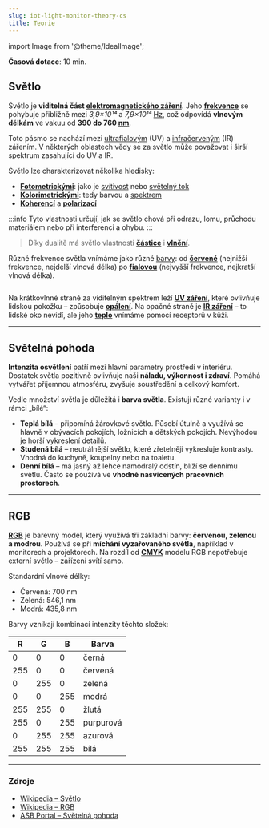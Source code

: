 ```yaml
---
slug: iot-light-monitor-theory-cs
title: Teorie
---
```

import Image from '@theme/IdealImage';

**Časová dotace**: 10 min.

## Světlo

Světlo je **viditelná část [elektromagnetického záření](https://cs.wikipedia.org/wiki/Elektromagnetick%C3%A9_z%C3%A1%C5%99en%C3%AD)**.
Jeho **[frekvence](https://cs.wikipedia.org/wiki/Frekvence)** se pohybuje přibližně mezi *3,9×10¹⁴* a *7,9×10¹⁴* [Hz](https://cs.wikipedia.org/wiki/Hertz), což odpovídá **vlnovým délkám** ve vakuu od **390 do 760 [nm](https://cs.wikipedia.org/wiki/Metr#D%C3%ADly_metru)**. 

Toto pásmo se nachází mezi [ultrafialovým](https://cs.wikipedia.org/wiki/Ultrafialov%C3%A9_z%C3%A1%C5%99en%C3%AD) (UV) a [infračerveným](https://cs.wikipedia.org/wiki/Infra%C4%8Derven%C3%A9_z%C3%A1%C5%99en%C3%AD) (IR) zářením.
 V některých oblastech vědy se za světlo může považovat i širší spektrum zasahující do UV a IR.

Světlo lze charakterizovat několika hledisky:

- **[Fotometrickými](https://cs.wikipedia.org/wiki/Fotometrie)**: jako je [svítivost](https://cs.wikipedia.org/wiki/Sv%C3%ADtivost) nebo [světelný tok](https://cs.wikipedia.org/wiki/Sv%C4%9Bteln%C3%BD_tok)
- **[Kolorimetrickými](https://cs.wikipedia.org/wiki/Kolorimetrie)**: tedy barvou a [spektrem](https://cs.wikipedia.org/wiki/Frekvence)
- **[Koherencí](https://cs.wikipedia.org/wiki/Koherence_(vln%C4%9Bn%C3%AD))** a **[polarizací](https://cs.wikipedia.org/wiki/Polarizace_(elektrodynamika))**


:::info
Tyto vlastnosti určují, jak se světlo chová při odrazu, lomu, průchodu materiálem nebo při interferenci a ohybu.
:::

> Díky dualitě má světlo vlastnosti **[částice](https://cs.wikipedia.org/wiki/%C4%8C%C3%A1stice)** i **[vlnění](https://cs.wikipedia.org/wiki/Vln%C4%9Bn%C3%AD)**.

Různé frekvence světla vnímáme jako různé [barvy](https://cs.wikipedia.org/wiki/Barva): od **[červené](https://cs.wikipedia.org/wiki/%C4%8Cerven%C3%A1)** (nejnižší frekvence, nejdelší vlnová délka) po **[fialovou](https://cs.wikipedia.org/wiki/Fialov%C3%A1)** (nejvyšší frekvence, nejkratší vlnová délka).

<div class="container">
  <div class="row">
    <Image img={require('./Srgbspectrum.avif')}/>
  </div>
</div>

Na krátkovlnné straně za viditelným spektrem leží **[UV záření](https://cs.wikipedia.org/wiki/Ultrafialov%C3%A9_z%C3%A1%C5%99en%C3%AD)**, které ovlivňuje lidskou pokožku – způsobuje **[opálení](https://cs.wikipedia.org/wiki/Opalov%C3%A1n%C3%AD)**.
 Na opačné straně je **[IR záření](https://cs.wikipedia.org/wiki/Infra%C4%8Derven%C3%A9_z%C3%A1%C5%99en%C3%AD)** – to lidské oko nevidí, ale jeho **[teplo](https://cs.wikipedia.org/wiki/Teplo)** vnímáme pomocí receptorů v kůži.

---

## Světelná pohoda

**Intenzita osvětlení** patří mezi hlavní parametry prostředí v interiéru.
 Dostatek světla pozitivně ovlivňuje naši **náladu, výkonnost i zdraví**. Pomáhá vytvářet příjemnou atmosféru, zvyšuje soustředění a celkový komfort.

Vedle množství světla je důležitá i **barva světla**. Existují různé varianty i v rámci „bílé“:

- **Teplá bílá** – připomíná žárovkové světlo. Působí útulně a využívá se hlavně v obývacích pokojích, ložnicích a dětských pokojích. Nevýhodou je horší vykreslení detailů.
- **Studená bílá** – neutrálnější světlo, které zřetelněji vykresluje kontrasty. Vhodná do kuchyně, koupelny nebo na toaletu.
- **Denní bílá** – má jasný až lehce namodralý odstín, blíží se dennímu světlu. Často se používá ve **vhodně nasvícených pracovních prostorech**.

---

## RGB

**[RGB](https://cs.wikipedia.org/wiki/RGB)** je barevný model, který využívá tři základní barvy: **červenou, zelenou a modrou**.
 Používá se při **míchání vyzařovaného světla**, například v monitorech a projektorech. Na rozdíl od **[CMYK](https://cs.wikipedia.org/wiki/CMYK)** modelu RGB nepotřebuje externí světlo – zařízení svítí samo.

Standardní vlnové délky:

- Červená: 700 nm  
- Zelená: 546,1 nm  
- Modrá: 435,8 nm

Barvy vznikají kombinací intenzity těchto složek:

| R   | G   | B   | Barva     |
| --- | --- | --- | --------- |
| 0   | 0   | 0   | černá     |
| 255 | 0   | 0   | červená   |
| 0   | 255 | 0   | zelená    |
| 0   | 0   | 255 | modrá     |
| 255 | 255 | 0   | žlutá     |
| 255 | 0   | 255 | purpurová |
| 0   | 255 | 255 | azurová   |
| 255 | 255 | 255 | bílá      |

---

### Zdroje

- [Wikipedia – Světlo](https://cs.wikipedia.org/wiki/Světlo)  
- [Wikipedia – RGB](https://cs.wikipedia.org/wiki/RGB)  
- [ASB Portal – Světelná pohoda](https://www.asb-portal.cz/stavebnictvi/technicka-zarizeni-budov/osvetleni-a-elektroinstalace/svetelna-pohoda-ve-vnitrnim-prostredi)
